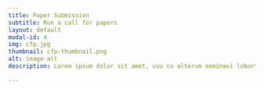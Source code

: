 ```yaml
---
title: Paper Submission
subtitle: Run a call for papers
layout: default
modal-id: 4
img: cfp.jpg
thumbnail: cfp-thumbnail.png
alt: image-alt
description: Lorem ipsum dolor sit amet, usu cu alterum nominavi lobortis. At duo novum diceret. Tantas apeirian vix et, usu sanctus postulant inciderint ut, populo diceret necessitatibus in vim. Cu eum dicam feugiat noluisse.

---
```

